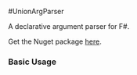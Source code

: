 #UnionArgParser

A declarative argument parser for F#.

Get the Nuget package [here](http://www.nuget.org/packages/UnionArgParser/).

### Basic Usage
